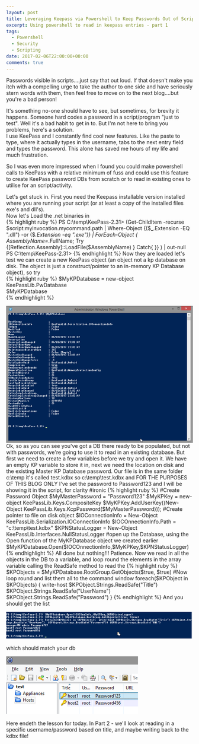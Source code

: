 ```yaml
---
layout: post
title: Leveraging Keepass via Powershell to Keep Passwords Out of Scripts
excerpt: Using powershell to read in keepass entries - part 1 
tags: 
  - Powershell
  - Security
  - Scripting
date: 2017-02-06T22:00:00+00:00
comments: true
---
```


Passwords visible in scripts....just say that out loud.  If that doesn't make you itch with a compelling urge to take the author to one side and have seriously stern words with them, then feel free to move on to the next blog....but you're a bad person!
  
It's something no-one should have to see, but sometimes, for brevity it happens.  Someone hard codes a password in a script/program "just to test".  Well it's a bad habit to get in to.  But I'm not here to bring you problems, here's a solution.  
I use KeePass and I constantly find cool new features.  Like the paste to type, where it actually types in the username, tabs to the next entry field and types the password.  This alone has saved me hours of my life and much frustration.  
  
So I was even more impressed when I found you could make powershell calls to KeePass with a relative minimum of fuss and could use this feature to create KeePass password DBs from scratch or to read in existing ones to utilise for an script/activity.
  
Let's get stuck in.
First you need the Keepass installable version installed where you are running your script (or at least a copy of the installed files exe's and dll's).  
Now let's Load the .net binaries in  
{% highlight ruby %}
PS C:\temp\KeePass-2.31> (Get-ChildItem -recurse $script:myinvocation.mycommand.path | Where-Object {($_.Extension -EQ ".dll") -or ($_.Extension -eq ".exe")} | ForEach-Object { $AssemblyName=$_.FullName; Try {[Reflection.Assembly]::LoadFile($AssemblyName) } Catch{ }} ) | out-null
PS C:\temp\KeePass-2.31>
{% endhighlight %}
Now they are loaded let's test we can create a new KeePass object (an object not a kp database on disk.  The object is just a construct/pointer to an in-memory KP Database object), so try  
{% highlight ruby %}
$MyKPDatabase = new-object KeePassLib.PwDatabase  
$MyKPDatabase  
{% endhighlight %}

<IMG src="/public/kpass1.png" align="right">  
Ok, so as you can see you've got a DB there ready to be populated, but not with passwords, we're going to use it to read in an existing database.  But first we need to create a few variables before we try and open it.  We have an empty KP variable to store it in, next we need the location on disk and the existing Master KP Database password.  
Our file is in the same folder c:\temp it's called test.kdbx so c:\temp\test.kdbx and FOR THE PURPOSES OF THIS BLOG ONLY I've set the password to Password123 and I will be showing it in the script, for clarity #ironic  
{% highlight ruby %}
#Create Password Object
$MyMasterPassword = "Password123"
$MyKPKey = new-object KeePassLib.Keys.CompositeKey
$MyKPKey.AddUserKey((New-Object KeePassLib.Keys.KcpPassword($MyMasterPassword)));
#Create pointer to file on disk object
$IOConnectionInfo = New-Object KeePassLib.Serialization.IOConnectionInfo
$IOCOnnectionInfo.Path = "c:\temp\test.kdbx"
$KPNStatusLogger = New-Object KeePassLib.Interfaces.NullStatusLogger
#open up the Database, using the Open function of the MyKPDatabase object we created earlier
$MyKPDatabase.Open($IOCOnnectionInfo,$MyKPKey,$KPNStatusLogger)
{% endhighlight %}
All done but nothing!!!  Patience.  Now we read in all the objects in the DB to a variable, and loop round the elements in the array variable calling the ReadSafe method to read the 
{% highlight ruby %}
$KPObjects = $MyKPDatabase.RootGroup.GetObjects($true, $true)
#Now loop round and list them all to the command window
foreach($KPObject in $KPObjects)
{
  write-host $KPObject.Strings.ReadSafe("Title") $KPObject.Strings.ReadSafe("UserName")  $KPObject.Strings.ReadSafe("Password")
}
{% endhighlight %}
And you should get the list  
<P>  
<IMG src="/public/kpass2.png">
<P>  
which should match your db  
<P>  
<IMG src="/public/kpass3.png">  
<P>  
Here endeth the lesson for today.  In Part 2 - we'll look at reading in a specific username/password based on title, and maybe writing back to the kdbx file!  
